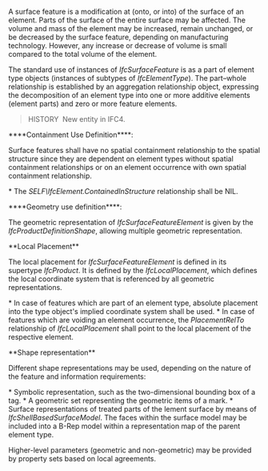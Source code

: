 A surface feature is a modification at (onto, or into) of the surface of an element. Parts of the surface of the entire surface may be affected. The volume and mass of the element may be increased, remain unchanged, or be decreased by the surface feature, depending on manufacturing technology. However, any increase or decrease of volume is small compared to the total volume of the element.

The standard use of instances of _IfcSurfaceFeature_ is as a part of element type objects (instances of subtypes of _IfcElementType_). The part&ndash;whole relationship is established by an aggregation relationship object, expressing the decomposition of an element type into one or more additive elements (element parts) and zero or more feature elements.

> HISTORY&nbsp; New entity in IFC4.

\*\*\*\*Containment Use Definition\*\*\*\*:

Surface features shall have no spatial containment relationship to the spatial structure since they are dependent on element types without spatial containment relationships or on an element occurrence with own spatial containment relationship.

\* The _SELF\IfcElement.ContainedInStructure_ relationship shall be NIL.

\*\*\*\*Geometry use definition\*\*\*\*:

The geometric representation of _IfcSurfaceFeatureElement_ is given by the _IfcProductDefinitionShape_, allowing multiple geometric representation.

\*\*Local Placement\*\*

The local placement for _IfcSurfaceFeatureElement_ is defined in its supertype _IfcProduct_. It is defined by the _IfcLocalPlacement_, which defines the local coordinate system that is referenced by all geometric representations.

\* In case of features which are part of an element type, absolute placement into the type object's implied coordinate system shall be used.
\* In case of features which are voiding an element occurrence, the _PlacementRelTo_ relationship of _IfcLocalPlacement_ shall point to the local placement of the respective element.

\*\*Shape representation\*\*

Different shape representations may be used, depending on the nature of the feature and information requirements:

\* Symbolic representation, such as the two-dimensional bounding box of a tag. 
\* A geometric set representing the geometric items of a mark.
\* Surface representations of treated parts of the lement surface by means of _IfcShellBasedSurfaceModel_. The faces within the surface model may be included into a B-Rep model within a representation map of the parent element type.

Higher-level parameters (geometric and non-geometric) may be provided by property sets based on local agreements.
